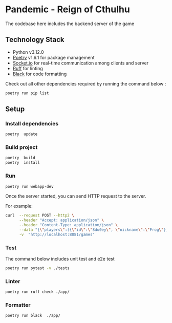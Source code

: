# Pandemic - Reign of Cthulhu
The codebase here includes the backend server of the game

## Technology Stack
- Python v3.12.0
- [Poetry](https://github.com/python-poetry/poetry) v1.6.1 for package management
- [Socket.io](https://socket.io/) for real-time communication among clients and server
- [Ruff](https://github.com/astral-sh/ruff) for linting
- [Black](https://github.com/psf/black) for code formatting

Check out all other dependencies required by running the command below :
```bash
poetry run pip list
```


## Setup
### Install dependencies
```bash
poetry  update
```

### Build project
```bash
poetry  build
poetry  install
```

### Run
```bash
poetry run webapp-dev
```

Once the server started, you can send HTTP request to the server.

For example:
```bash
curl  --request POST --http2 \
      --header "Accept: application/json" \
      --header "Content-Type: application/json" \
      --data "{\"players\":[{\"id\":\"8du0ey\", \"nickname\":\"Frog\"}]}" \
      -v  "http://localhost:8081/games"
```

### Test
The command below includes unit test and e2e test
```bash
poetry run pytest -v ./tests
```

### Linter
```bash
poetry run ruff check ./app/
```

### Formatter
```bash
poetry run black  ./app/
```
